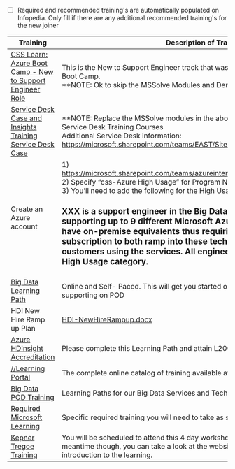 - [ ] Required and recommended training's are automatically populated on Infopedia. Only fill if there are any additional recommended training's for the new joiner


|Training| Description of Training |
|--|--|
| [CSS Learn: Azure Boot Camp - New to Support Engineer Role](https://ready.azurewebsites.net/csslearning/1687) | This is the New to Support Engineer track that was developed as a part of the Azure Boot Camp. <br/>**NOTE:  Ok to skip the MSSolve Modules and Demos 
[Service Desk Case and Insights Training](https://ready.azurewebsites.net/csslearning/2368)<br/> [Service Desk Case](https://learn.microsoft.com/activity/S2001609/launch#/)  |**NOTE:  Replace the MSSolve modules in the above Learning Path with these two Service Desk Training Courses<br/>Additional Service Desk information:  https://microsoft.sharepoint.com/teams/EAST/SitePages/Service-Desk.aspx 
| Create an Azure account | 1) https://microsoft.sharepoint.com/teams/azureinternal/CSSMgmt/SitePages/Home.aspx<br/>2) Specify “css-Azure High Usage” for Program Name<br/>3) You’ll need to add the following for the High Usage justification:<br/> <h3>XXX is a support engineer in the Big Data Analytics POD. He will be supporting up to 9 different Microsoft Azure services, none of which have on-premise equivalents thus requiring him to use this subscription to both ramp into these technologies and support customers using the services. All engineers on this team are in the High Usage category.|
|[Big Data Learning Path](https://ready.azurewebsites.net/csslearning/2078)|Online and Self- Paced.  This will get you started on main big data technologies we are supporting on POD|
|HDI New Hire Ramp up Plan|[HDI-NewHireRampup.docx](/.attachments/HDI-NewHireRampup-aeef6210-9175-477a-9279-b8d6e895cc78.docx)|
| [Azure HDInsight Accreditation](https://nam06.safelinks.protection.outlook.com/?url=https%3A%2F%2Fready.azurewebsites.net%2Fcsslearning%2F2196&data=02%7C01%7Claurieh%40microsoft.com%7C609de6727e2f42ac4f1e08d677347ef6%7C72f988bf86f141af91ab2d7cd011db47%7C1%7C0%7C636827466352589353&sdata=HfcVeur%2FxdRCmIHPg0GNFdlE%2BMuCXudlsc1lpeJlk7A%3D&reserved=0) | Please complete this Learning Path and attain L200 Certification |
| [//Learning Portal](https://microsoft.sharepoint.com/sites/infopedia/pages/layouts/kcdoc.aspx?k=g00-1-67816) |The complete online catalog of training available at Microsoft.  |
|[Big Data POD Training](https://microsoft.sharepoint.com/sites/Infopedia/csslearning/Pages/BI-&-Data.aspx#SQL%20-%20Big%20Data%20POD)  | Learning Paths for our Big Data Services and Technologies |
|[Required Microsoft Learning](https://microsoft.sharepoint.com/sites/infopedia/pages/training.aspx)  | Specific required training you will need to take as soon as possible. |
|[Kepner Tregoe Training](https://microsoft.sharepoint.com/teams/kttraining?e=1:50641c52b71a43a6afe2e56b606c84d4)  | You will be scheduled to attend this 4 day workshop in the coming months.  In the meantime though, you can take a look at the website to get an understanding and introduction to the learning. |


